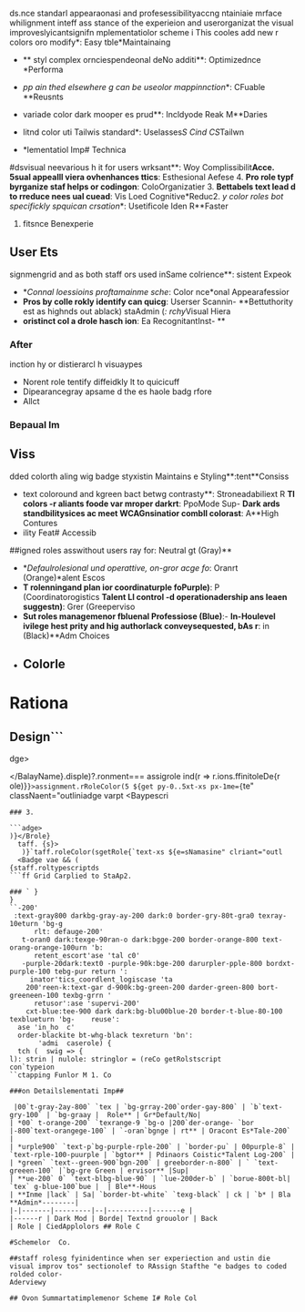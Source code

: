 ds.nce standarl appearaonasi and profesessibilityaccng ntainiaie mrface whilignment inteff ass stance of the experieion and userorganizat the visual  improveslyicantsignifn mplementatiolor scheme i
This cooles
 add new r colors oro modify*: Easy tble*Maintainaing
- ** styl complex ornciespendeonal deNo additi**: Optimizednce *Performa
- *pp ain thed elsewhere g can be useolor mappinnction**: CFuable **Reusnts
- variade color dark mooper es prud**: Incldyode Reak M**Daries
- litnd color uti Tailwis standard*: Uselasses*S Cind CS*Tailwn

- *lementatiol Imp# Technica

#dsvisual neevarious h it for users wrksant**: Woy Complissibilit**Acce. 
5sual appealll viera ovhenhances ttics**: Esthesional Aefese
4. **Pro role typf byrganize staf helps or codingon**: ColoOrganizatier 3. **Bettabels
text lead d to rreduce nees ual cuead**: Vis Loed Cognitive*Reduc2. *y color
 roles bot specifickly spquican  crsation**: Usetificole Iden R**Faster

1. fitsnce Benexperie
## User Ets
signmengrid and as both staff ors used inSame colrience**: sistent Expeok
- **Connal loessioins proftamainme sche*: Color nce*onal Appearafessior
- **Pros by colle rokly identify can quicg**: Userser Scannin- **Bettuthority
est as highnds out ablack) staAdmin (*: rchy*Visual Hiera
- **oristinct col a drole hasch ion**: Ea RecognitantInst- **
### After
inction
hy or distierarcl h visuaypes
- Norent role tentify diffeidkly lt to quicicuff
- Dipearancegray apsame d the es haole badg rfore
- Allct

### Bepaual Im
## Viss
dded colorth aling wig badge styxistin Maintains e Styling**:tent**Consiss
- text coloround and kgreen bact betwg contrasty**: Stroneadabiliext R **Tl colors
-r aliants foode var mroper darkrt**: PpoMode Sup- **Dark ards
 standbilitysices ac meet WCAGnsinatior combll colorast**: A**High Contures
- ility Feat# Accessib

##igned roles asswithout users ray for: Neutral gt (Gray)**
- **Defaulrolesional und operattive, on-gror acge fo*: Oranrt (Orange)*alent Escos
- **T rolenningand plan ior coordinaturple foPurple)**: P (Coordinatorogistics  **Talent Ll control
-d operationadership ans leaen suggestn)**: Grer (Greeperviso
- **Sut roles managemenor fbluenal  Professiose (Blue)**:- **In-Houlevel
ivilege hest prity and hig authorlack conveysequested, bAs r**: in (Black)**Adm Choices
- ## Colorle

# Rationa
## Design```
dge>

</BalayName}.disple)?.ronment=== assigrole ind(r => r.ions.ffinitoleDe{r
  ole)}`}>assignment.rRoleColor(5 ${get py-0..5xt-xs px-1me={`te" classNaent="outliniadge varpt
<Baypescri
```tnmentsssigt Aened to Curr Appli
### 3.

```adge>
)}</Brole}
  taff. {s}>
   )}`taff.roleColor(sgetRole{`text-xs ${e=sNamasine" clriant="outl
  <Badge vae && (
{staff.roltypescriptds
```ff Grid Carplied to StaAp2. 

### ` }
}
``-200'
 :text-gray800 darkbg-gray-ay-200 dark:0 border-gry-80t-gra0 texray-10eturn 'bg-g
      rlt: defauge-200'
   t-oran0 dark:texge-90ran-o dark:bgge-200 border-orange-800 text-orang-orange-100urn 'b:
      retent_escort'ase 'tal c0'
   -purple-20dark:text0 -purple-90k:bge-200 darurpler-pple-800 bordxt-purple-100 tebg-pur return ':
     inator'tics_coordlent_logiscase 'ta
    200'reen-k:text-gar d-900k:bg-green-200 darder-green-800 bort-greeneen-100 texbg-grrn '
      retusor':ase 'supervi-200'
    cxt-blue:tee-900 dark dark:bg-blu00blue-20 border-t-blue-80-100 texblueturn 'bg-    reuse':
  ase 'in_ho  c'
  order-blackite bt-whg-black texreturn 'bn':
       'admi  caserole) {
  tch (  swig => {
l): strin | nulole: stringlor = (reCo getRolstscript
con`typeion
``ctapping Funlor M 1. Co

###on Detailslementati Imp##

 |00`t-gray-2ay-800` `tex | `bg-grray-200`order-gay-800` | `b`text-gry-100` | `bg-graay |  Role** | Gr*Default/No|
| *00` t-orange-200` `texrange-9 `bg-o |200`der-orange- `bor |-800`text-orangege-100` | `-oran`bgnge | rt** | Oracont Es*Tale-200` |
| *urple900` `text-p`bg-purple-rple-200` | `border-pu` | 00purple-8` | `text-rple-100-puurple | `bgtor** | Pdinaors Coistic*Talent Log-200` |
| *green` `text--green-900`bgn-200` | greeborder-n-800` | ` `text-greeen-100` |`bg-gre Green | ervisor** |Sup|
| **ue-200` 0` `text-blbg-blue-90` | `lue-200der-b` | `borue-800t-bl| `tex` g-blue-100`bue |  | Ble**-Hous
| **Inme |lack` | Sa| `border-bt-white` `texg-black` | ck | `b* | Bla **Admin*--------|
|-|-------|---------|--|----------|-------e |
|------r | Dark Mod | Borde| Textnd grouolor | Back
| Role | CiedApplolors ## Role C

#Schemelor  Co.

##staff rolesg fyinidentince when ser experiection and ustin die visual improv tos" sectionolef to RAssign Stafthe "e badges to coded rolded color-
Aderviewy

## Ovon Summartatimplemenor Scheme I# Role Col